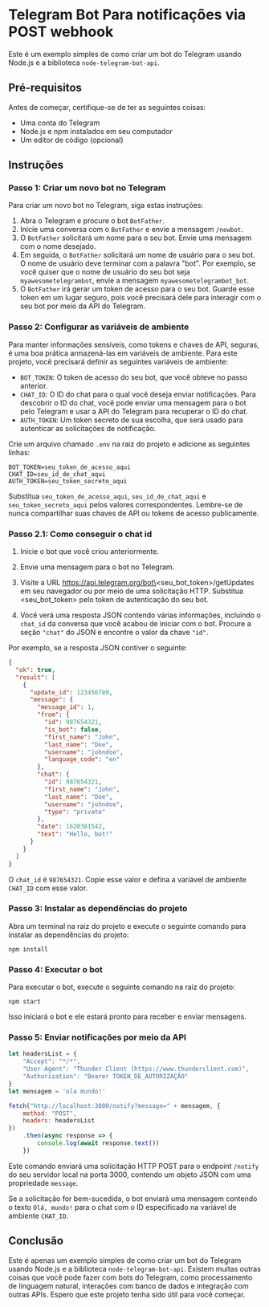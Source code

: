 # Telegram Bot Para notificações via POST webhook

Este é um exemplo simples de como criar um bot do Telegram usando Node.js e a biblioteca `node-telegram-bot-api`.

## Pré-requisitos

Antes de começar, certifique-se de ter as seguintes coisas:

- Uma conta do Telegram
- Node.js e npm instalados em seu computador
- Um editor de código (opcional)

## Instruções

### Passo 1: Criar um novo bot no Telegram

Para criar um novo bot no Telegram, siga estas instruções:

1. Abra o Telegram e procure o bot `BotFather`.
2. Inicie uma conversa com o `BotFather` e envie a mensagem `/newbot`.
3. O `BotFather` solicitará um nome para o seu bot. Envie uma mensagem com o nome desejado.
4. Em seguida, o `BotFather` solicitará um nome de usuário para o seu bot. O nome de usuário deve terminar com a palavra "bot". Por exemplo, se você quiser que o nome de usuário do seu bot seja `myawesometelegrambot`, envie a mensagem `myawesometelegrambot_bot`.
5. O `BotFather` irá gerar um token de acesso para o seu bot. Guarde esse token em um lugar seguro, pois você precisará dele para interagir com o seu bot por meio da API do Telegram.

### Passo 2: Configurar as variáveis de ambiente

Para manter informações sensíveis, como tokens e chaves de API, seguras, é uma boa prática armazená-las em variáveis de ambiente. Para este projeto, você precisará definir as seguintes variáveis de ambiente:

- `BOT_TOKEN`: O token de acesso do seu bot, que você obteve no passo anterior.
- `CHAT_ID`: O ID do chat para o qual você deseja enviar notificações. Para descobrir o ID do chat, você pode enviar uma mensagem para o bot pelo Telegram e usar a API do Telegram para recuperar o ID do chat.
- `AUTH_TOKEN`: Um token secreto de sua escolha, que será usado para autenticar as solicitações de notificação.

Crie um arquivo chamado `.env` na raiz do projeto e adicione as seguintes linhas:

```
BOT_TOKEN=seu_token_de_acesso_aqui
CHAT_ID=seu_id_de_chat_aqui
AUTH_TOKEN=seu_token_secreto_aqui
```

Substitua `seu_token_de_acesso_aqui`, `seu_id_de_chat_aqui` e `seu_token_secreto_aqui` pelos valores correspondentes. Lembre-se de nunca compartilhar suas chaves de API ou tokens de acesso publicamente.

### Passo 2.1: Como conseguir o chat id

1. Inicie o bot que você criou anteriormente. 

2. Envie uma mensagem para o bot no Telegram.

3. Visite a URL https://api.telegram.org/bot\<seu_bot_token\>/getUpdates em seu navegador ou por meio de uma solicitação HTTP. Substitua \<seu_bot_token\> pelo token de autenticação do seu bot.

4. Você verá uma resposta JSON contendo várias informações, incluindo o `chat_id` da conversa que você acabou de iniciar com o bot. Procure a seção `"chat"` do JSON e encontre o valor da chave `"id"`.

Por exemplo, se a resposta JSON contiver o seguinte:

```json
{
  "ok": true,
  "result": [
    {
      "update_id": 123456789,
      "message": {
        "message_id": 1,
        "from": {
          "id": 987654321,
          "is_bot": false,
          "first_name": "John",
          "last_name": "Doe",
          "username": "johndoe",
          "language_code": "en"
        },
        "chat": {
          "id": 987654321,
          "first_name": "John",
          "last_name": "Doe",
          "username": "johndoe",
          "type": "private"
        },
        "date": 1620381542,
        "text": "Hello, bot!"
      }
    }
  ]
}
```

O `chat_id` é `987654321`. Copie esse valor e defina a variável de ambiente `CHAT_ID` com esse valor.


### Passo 3: Instalar as dependências do projeto

Abra um terminal na raiz do projeto e execute o seguinte comando para instalar as dependências do projeto:

```
npm install
```

### Passo 4: Executar o bot

Para executar o bot, execute o seguinte comando na raiz do projeto:

```
npm start
```

Isso iniciará o bot e ele estará pronto para receber e enviar mensagens.

### Passo 5: Enviar notificações por meio da API

```js
let headersList = {
    "Accept": "*/*",
    "User-Agent": "Thunder Client (https://www.thunderclient.com)",
    "Authorization": "Bearer TOKEN_DE_AUTORIZAÇÃO"
}
let mensagem = 'ola mundo!'

fetch("http://localhost:3000/notify?message=" + mensagem, {
    method: "POST",
    headers: headersList
})
    .then(async response => {
        console.log(await response.text())
    })
```

Este comando enviará uma solicitação HTTP POST para o endpoint `/notify` do seu servidor local na porta 3000, contendo um objeto JSON com uma propriedade `message`.

Se a solicitação for bem-sucedida, o bot enviará uma mensagem contendo o texto `Olá, mundo!` para o chat com o ID especificado na variável de ambiente `CHAT_ID`.

## Conclusão

Este é apenas um exemplo simples de como criar um bot do Telegram usando Node.js e a biblioteca `node-telegram-bot-api`. Existem muitas outras coisas que você pode fazer com bots do Telegram, como processamento de linguagem natural, interações com banco de dados e integração com outras APIs. Espero que este projeto tenha sido útil para você começar.